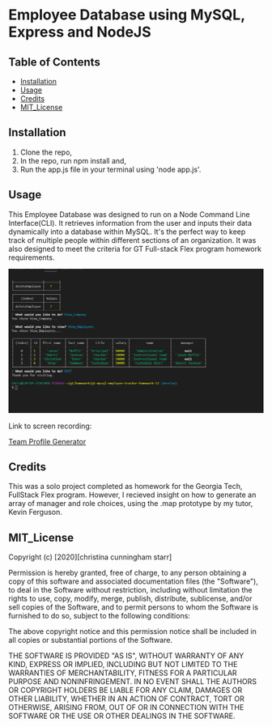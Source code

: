 # Employee Database using MySQL, Express and NodeJS

## Table of Contents

- [Installation](#installation)
- [Usage](#usage)
- [Credits](#credits)
- [MIT_License](#mit_license)

## Installation

1. Clone the repo,
2. In the repo, run npm install and,
3. Run the app.js file in your terminal using 'node app.js'.

## Usage

This Employee Database was designed to run on a Node Command Line Interface(CLI). It retrieves information from the user and inputs their data dynamically into a database within MySQL. It's the perfect way to keep track of multiple people within different sections of an organization. It was also designed to meet the criteria for GT Full-stack Flex program homework requirements.

![Deployed site for portfolio](./screenshot.png)

Link to screen recording:

[Team Profile Generator](https://drive.google.com/file/d/14FCGNsue6MdWY3NH-5l7uqWY-5DVo7d5/view)

## Credits

This was a solo project completed as homework for the Georgia Tech, FullStack Flex program. However, I
recieved insight on how to generate an array of manager and role choices, using the .map prototype by my tutor, Kevin Ferguson.

## MIT_License

Copyright (c) [2020][christina cunningham starr]

Permission is hereby granted, free of charge, to any person obtaining a copy
of this software and associated documentation files (the "Software"), to deal
in the Software without restriction, including without limitation the rights
to use, copy, modify, merge, publish, distribute, sublicense, and/or sell
copies of the Software, and to permit persons to whom the Software is
furnished to do so, subject to the following conditions:

The above copyright notice and this permission notice shall be included in all
copies or substantial portions of the Software.

THE SOFTWARE IS PROVIDED "AS IS", WITHOUT WARRANTY OF ANY KIND, EXPRESS OR
IMPLIED, INCLUDING BUT NOT LIMITED TO THE WARRANTIES OF MERCHANTABILITY,
FITNESS FOR A PARTICULAR PURPOSE AND NONINFRINGEMENT. IN NO EVENT SHALL THE
AUTHORS OR COPYRIGHT HOLDERS BE LIABLE FOR ANY CLAIM, DAMAGES OR OTHER
LIABILITY, WHETHER IN AN ACTION OF CONTRACT, TORT OR OTHERWISE, ARISING FROM,
OUT OF OR IN CONNECTION WITH THE SOFTWARE OR THE USE OR OTHER DEALINGS IN THE
SOFTWARE.

